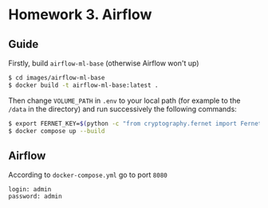 # Homework 3. Airflow

## Guide
Firstly, build `airflow-ml-base` (otherwise Airflow won't up)
```bash
$ cd images/airflow-ml-base
$ docker build -t airflow-ml-base:latest .
```
Then change `VOLUME_PATH` in `.env` to your local path (for example to the `/data` in the directory) and run successively the following commands:
```bash
$ export FERNET_KEY=$(python -c "from cryptography.fernet import Fernet; FERNET_KEY = Fernet.generate_key().decode(); print(FERNET_KEY)")
$ docker compose up --build
```

## Airflow
According to `docker-compose.yml` go to port `8080` 
```
login: admin
password: admin
```

